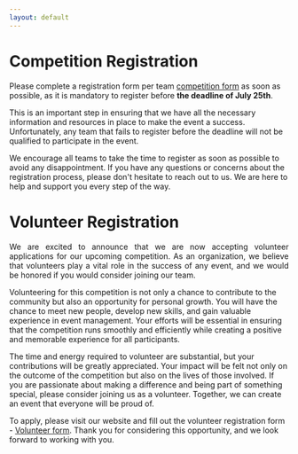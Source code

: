```yaml
---
layout: default
---
```


# Competition Registration

Please complete a registration form per team [competition form](https://forms.gle/djF4kBH4wiewnDmA6) as soon as possible, as it is mandatory to register before <b>the deadline of July 25th</b>. 

This is an important step in ensuring that we have all the necessary information and resources in place to make the event a success.
Unfortunately, any team that fails to register before the deadline will not be qualified to participate in the event. 

We encourage all teams to take the time to register as soon as possible to avoid any disappointment. If you have any questions or concerns about the registration process, please don't hesitate to reach out to us. We are here to help and support you every step of the way.


# Volunteer Registration

<p style='text-align: justify;'>
We are excited to announce that we are now accepting volunteer applications for our upcoming competition. As an organization, we believe that volunteers play a vital role in the success of any event, and we would be honored if you would consider joining our team.

Volunteering for this competition is not only a chance to contribute to the community but also an opportunity for personal growth. You will have the chance to meet new people, develop new skills, and gain valuable experience in event management. Your efforts will be essential in ensuring that the competition runs smoothly and efficiently while creating a positive and memorable experience for all participants.

The time and energy required to volunteer are substantial, but your contributions will be greatly appreciated. Your impact will be felt not only on the outcome of the competition but also on the lives of those involved.
If you are passionate about making a difference and being part of something special, please consider joining us as a volunteer. Together, we can create an event that everyone will be proud of. </p>

To apply, please visit our website and fill out the volunteer registration form - [Volunteer form](https://forms.gle/hkMoV1fF6MTajL9A6). Thank you for considering this opportunity, and we look forward to working with you.